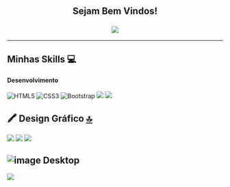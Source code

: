 <h2 align="center">
	Sejam Bem Vindos!
</h2>

<h3 align="center">
  <a href="https://github.com/wagnerlimanet">
	<img src="https://readme-typing-svg.herokuapp.com?lines=Meu+nome+é+Alber.+Sou+formado+em+Administração.;Tenho+conhecimento+em+Power+Bi+e+Design+Gráfico!&center=true&width=780&height=45">
  </a>
</h3>



<samp>

</samp>

<hr />

## Minhas Skills 💻
#### Desenvolvimento
![HTML5](https://img.shields.io/badge/HTML5-333?style=for-the-badge&logo=html5)
![CSS3](https://img.shields.io/badge/CSS3-000?style=for-the-badge&logo=css3&logoColor=02A9FF)
![Bootstrap](https://img.shields.io/badge/Bootstrap-000?style=for-the-badge&logo=bootstrap)
<img src="https://img.shields.io/badge/GitHub-181717?style=for-the-badge&logo=github&logoColor=white" />
<img src="https://img.shields.io/badge/JavaScript-F7DF1E?style=for-the-badge&logo=javascript&logoColor=black" />
## 🖍 Design Gráfico [🔝](#menu)
<img src="https://img.shields.io/badge/Adobe%20Photoshop-31A8FF?style=for-the-badge&logo=Adobe%20Photoshop&logoColor=black"/>  <img src="https://img.shields.io/badge/Adobe%20Illustrator-FF9A00?style=for-the-badge&logo=adobe%20illustrator&logoColor=white" /> <img src="https://img.shields.io/badge/CorelDRAW-47A141?style=for-the-badge&logo=coreldraw&logoColor=white" />
 ##  ![image](https://github.com/user-attachments/assets/d315a79c-67cc-4a00-9fc2-edcbb7f3b508) Desktop
<img src="https://img.shields.io/badge/Power%20BI-F2C811?style=for-the-badge&logo=powerbi&logoColor=black" />
 

       
